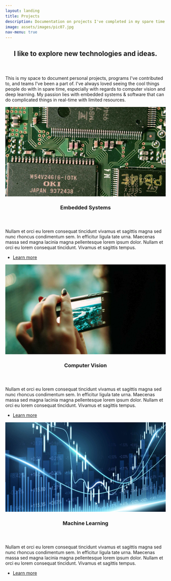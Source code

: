 ```yaml
---
layout: landing
title: Projects
description: Documentation on projects I've completed in my spare time.
image: assets/images/pic07.jpg
nav-menu: true
---
```


<!-- Main -->
<div id="main">

<!-- One -->
<section id="one">
	<div class="inner">
		<header class="major">
			<h2>I like to explore new technologies and ideas.</h2>
		</header>
		<p>This is my space to document personal projects, programs I've contributed to, and teams I've been a part of. I've always loved seeing the cool things people do with in spare time, especially with regards to computer vision and deep learning. My passion lies with embedded systems & software that can do complicated things in real-time with limited resources.</p>
	</div>
</section>

<!-- Two -->
<section id="two" class="spotlights">
	<section>
		<a href="embedded.html" class="image">
			<img src="assets/images/embedded.jpg" alt="" data-position="top center" />
		</a>
		<div class="content">
			<div class="inner">
				<header class="major">
					<h3>Embedded Systems</h3>
				</header>
				<p>Nullam et orci eu lorem consequat tincidunt vivamus et sagittis magna sed nunc rhoncus condimentum sem. In efficitur ligula tate urna. Maecenas massa sed magna lacinia magna pellentesque lorem ipsum dolor. Nullam et orci eu lorem consequat tincidunt. Vivamus et sagittis tempus.</p>
				<ul class="actions">
					<li><a href="embedded.html" class="button">Learn more</a></li>
				</ul>
			</div>
		</div>
	</section>
	<section>
		<a href="cv.html" class="image">
			<img src="assets/images/cv.jpg" alt="" data-position="center center" />
		</a>
		<div class="content">
			<div class="inner">
				<header class="major">
					<h3>Computer Vision</h3>
				</header>
				<p>Nullam et orci eu lorem consequat tincidunt vivamus et sagittis magna sed nunc rhoncus condimentum sem. In efficitur ligula tate urna. Maecenas massa sed magna lacinia magna pellentesque lorem ipsum dolor. Nullam et orci eu lorem consequat tincidunt. Vivamus et sagittis tempus.</p>
				<ul class="actions">
					<li><a href="cv.html" class="button">Learn more</a></li>
				</ul>
			</div>
		</div>
	</section>
	<section>
		<a href="ml.html" class="image">
			<img src="assets/images/ml.jpg" alt="" data-position="center center" />
		</a>
		<div class="content">
			<div class="inner">
				<header class="major">
					<h3>Machine Learning</h3>
				</header>
				<p>Nullam et orci eu lorem consequat tincidunt vivamus et sagittis magna sed nunc rhoncus condimentum sem. In efficitur ligula tate urna. Maecenas massa sed magna lacinia magna pellentesque lorem ipsum dolor. Nullam et orci eu lorem consequat tincidunt. Vivamus et sagittis tempus.</p>
				<ul class="actions">
					<li><a href="ml.html" class="button">Learn more</a></li>
				</ul>
			</div>
		</div>
	</section>
